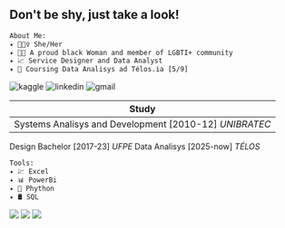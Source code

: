 
## Don't be shy, just take a look!

```diff
About Me:
✦ 💁🏽‍♀️ She/Her
✦ 🏳️‍🌈 A proud black Woman and member of LGBTI+ community
✦ 📈 Service Designer and Data Analyst
✦ 📒 Coursing Data Analisys ad Télos.ia [5/9]

```
![kaggle](https://img.shields.io/badge/Kaggle-gray?style=for-the-badge&color=6fa9f8&cacheSeconds=https%3A%2F%2Fwww.kaggle.com%2Fartificialnay)
![linkedin](https://img.shields.io/badge/LinkedIn-gray?style=for-the-badge&color=%230077B5&cacheSeconds=https%3A%2F%2Fwww.linkedin.com%2Fin%2F-nayara-ramos%2F)
![gmail](https://img.shields.io/badge/Gmail-red?style=for-the-badge&logo=gmail&logoColor=white&color=%23D14836&link=mailto%3Anayara.ramos.92%40gmail.com)



Study |   
----- |  
Systems Analisys and Development [2010-12]  _UNIBRATEC_| 
Design Bachelor [2017-23] _UFPE_ 
Data Analisys [2025-now] _TÉLOS_


```diff
Tools:
✦ 💹 Excel
✦ 📊 PowerBi
✦ 🐍 Phython
✦ 🛢️ SQL

```


![](http://github-profile-summary-cards.vercel.app/api/cards/profile-details?username=nay-ramos&theme=aura) 
![](http://github-profile-summary-cards.vercel.app/api/cards/stats?username=nay-ramos&theme=aura)
![](http://github-profile-summary-cards.vercel.app/api/cards/most-commit-language?username=nay-ramos&theme=aura)

